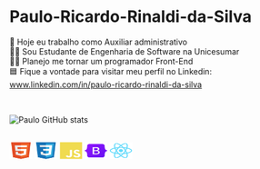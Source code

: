# Paulo-Ricardo-Rinaldi-da-Silva
🤵 Hoje eu trabalho como Auxiliar administrativo
<br>
👨‍🎓 Sou Estudante de Engenharia de Software na Unicesumar
<br>
👨‍💻 Planejo me tornar um programador Front-End
<br>
🟦 Fique a vontade para visitar meu perfil no Linkedin: www.linkedin.com/in/paulo-ricardo-rinaldi-da-silva

<br>

![Paulo GitHub stats](https://github-readme-stats.vercel.app/api?username=pauloricardoodev-dotcom_icons=true&theme=tokyonight)

<div style="display: inline_block"><br>
  <img align="center" alt="Paulo-HTML" height="30" width="40" src="https://raw.githubusercontent.com/devicons/devicon/master/icons/html5/html5-original.svg">
  <img align="center" alt="Paulo-CSS" height="30" width="40" src="https://raw.githubusercontent.com/devicons/devicon/master/icons/css3/css3-original.svg">
  <img align="center" alt="Paulo-Js" height="30" width="40" src="https://raw.githubusercontent.com/devicons/devicon/master/icons/javascript/javascript-plain.svg">
  <img align="center" alt="Paulo-Bootstrap" height="30" width="40" src="https://raw.githubusercontent.com/devicons/devicon/master/icons/bootstrap/bootstrap-original.svg">
  <img align="center" alt="Paulo-react" height="30" width="40" src="https://raw.githubusercontent.com/devicons/devicon/master/icons/react/react-original.svg">
</div>
